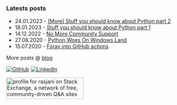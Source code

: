 ### Latests posts
* 24.01.2023 - [(More) Stuff you should know about Python part 2](https://rasjani.github.io/2023/01/24/more_stuff_you_should_know_about_python.html)
* 18.01.2023 - [Stuff you should know about Python part 1](https://rasjani.github.io/2023/01/18/stuff_you_should_know_about_python.html)
* 14.12.2022 - [No More Community Support](https://rasjani.github.io/2022/12/14/no-no-community-support.html)
* 27.08.2020 - [Python Woes On Windows Land](https://rasjani.github.io/2020/08/27/python-woes-on-windows-land.html)
* 15.07.2020 - [Foray into GitHub actions](https://rasjani.github.io/2020/07/15/foray-into-github-actions.html)


More posts @ [blog](https://rasjani.github.io)


<p>
  <a href="https://github.com/rasjani"><img src="https://img.shields.io/github/followers/rasjani.svg?label=GitHub&style=social" alt="GitHub"></a>
  <a href="https://www.linkedin.com/in/mikkonenjani"><img src="https://img.shields.io/badge/LinkedIn--_.svg?style=social&logo=linkedin" alt="LinkedIn"></a>
</p>
<p>
<a href="https://stackexchange.com/users/37907"><img src="https://stackexchange.com/users/flair/37907.png" width="208" height="58" alt="profile for rasjani on Stack Exchange, a network of free, community-driven Q&amp;A sites" title="profile for rasjani on Stack Exchange, a network of free, community-driven Q&amp;A sites"></a>
</p>
